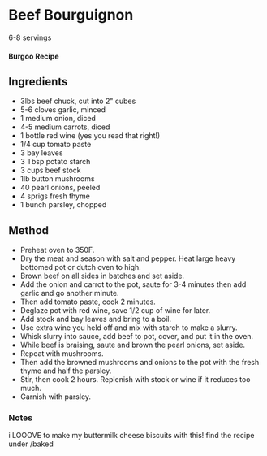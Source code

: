 # Beef Bourguignon

6-8 servings

#### Burgoo Recipe

## Ingredients

* 3lbs beef chuck, cut into 2" cubes
* 5-6 cloves garlic, minced
* 1 medium onion, diced
* 4-5 medium carrots, diced
* 1 bottle red wine (yes you read that right!)
* 1/4 cup tomato paste
* 3 bay leaves
* 3 Tbsp potato starch
* 3 cups beef stock
* 1lb button mushrooms
* 40 pearl onions, peeled
* 4 sprigs fresh thyme
* 1 bunch parsley, chopped

## Method

- Preheat oven to 350F.
- Dry the meat and season with salt and pepper. Heat large heavy bottomed pot or dutch oven to high.
- Brown beef on all sides in batches and set aside.
- Add the onion and carrot to the pot, saute for 3-4 minutes then add garlic and go another minute.
- Then add tomato paste, cook 2 minutes.
- Deglaze pot with red wine, save 1/2 cup of wine for later.
- Add stock and bay leaves and bring to a boil.
- Use extra wine you held off and mix with starch to make a slurry.
- Whisk slurry into sauce, add beef to pot, cover, and put it in the oven.
- While beef is braising, saute and brown the pearl onions, set aside.
- Repeat with mushrooms. 
- Then add the browned mushrooms and onions to the pot with the fresh thyme and half the parsley.
- Stir, then cook 2 hours. Replenish with stock or wine if it reduces too much. 
- Garnish with parsley.

### Notes

i LOOOVE to make my buttermilk cheese biscuits with this! find the recipe under /baked
